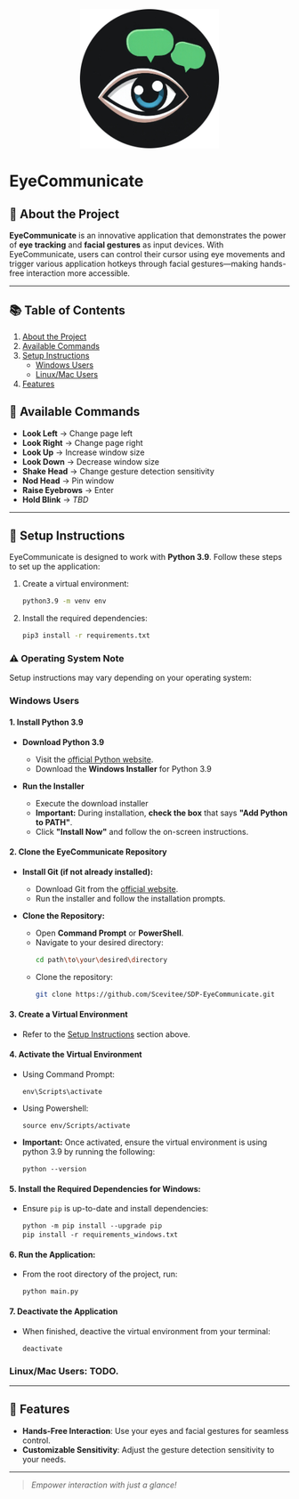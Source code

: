 

<div align="center">
    <img src="assets/eyecomm.png" alt="EyeCommunicate Logo" width="250" height="250">
</div>

# EyeCommunicate


## <a id="about-the-project"></a> 🚀 About the Project
**EyeCommunicate** is an innovative application that demonstrates the power of **eye tracking** and **facial gestures** as input devices. With EyeCommunicate, users can control their cursor using eye movements and trigger various application hotkeys through facial gestures—making hands-free interaction more accessible.

---

## 📚 Table of Contents
1. [About the Project](#about-the-project)
2. [Available Commands](#available-commands)
3. [Setup Instructions](#setup-instructions)
   - [Windows Users](#windows-users)
   - [Linux/Mac Users](#linuxmac-users-todo)
4. [Features](#features)

## <a id="available-commands"></a> 🎯 Available Commands
- **Look Left** → Change page left  
- **Look Right** → Change page right  
- **Look Up** → Increase window size  
- **Look Down** → Decrease window size  
- **Shake Head** → Change gesture detection sensitivity  
- **Nod Head** → Pin window  
- **Raise Eyebrows** → Enter  
- **Hold Blink** → *TBD*  

---
## <a id="setup-instructions"></a> 🔧 Setup Instructions
EyeCommunicate is designed to work with **Python 3.9**. Follow these steps to set up the application:

1. Create a virtual environment:
   ```bash
   python3.9 -m venv env
   ```
2. Install the required dependencies:
   ```bash
   pip3 install -r requirements.txt
   ```

### ⚠️ Operating System Note
Setup instructions may vary depending on your operating system:
### **Windows Users**
   
   #### **1. Install Python 3.9**
   - **Download Python 3.9**
      - Visit the [official Python website](https://www.python.org/downloads/release/python-390/).
      - Download the **Windows Installer** for Python 3.9

   - **Run the Installer**
      - Execute the download installer
      - **Important:** During installation, **check the box** that says **"Add Python to PATH"**.
      - Click **"Install Now"** and follow the on-screen instructions.

   #### **2. Clone the EyeCommunicate Repository**
   - **Install Git (if not already installed):**
      - Download Git from the [official website](https://git-scm.com/download/win).
      - Run the installer and follow the installation prompts.

   - **Clone the Repository:**
      - Open **Command Prompt** or **PowerShell**.
      - Navigate to your desired directory:
         ```bash
         cd path\to\your\desired\directory
         ```
      - Clone the repository:
         ```bash
         git clone https://github.com/Scevitee/SDP-EyeCommunicate.git
         ```

   #### **3. Create a Virtual Environment**
   - Refer to the [Setup Instructions](#setup-instructions) section above.

   #### **4. Activate the Virtual Environment**
   - Using Command Prompt:
      ```  
      env\Scripts\activate
      ```
   - Using Powershell:
      ```
      source env/Scripts/activate
      ```
   - **Important:** Once activated, ensure the virtual environment is using python 3.9 by running the following:
      ```
      python --version
      ```

   #### **5. Install the Required Dependencies for Windows:**
   - Ensure `pip` is up-to-date and install dependencies:
      ```
      python -m pip install --upgrade pip
      pip install -r requirements_windows.txt
      ```

   #### **6. Run the Application:**
   - From the root directory of the project, run:
      ```
      python main.py
      ```

   #### **7. Deactivate the Application**
   - When finished, deactive the virtual environment from your terminal:
      ```
      deactivate
      ```
### **Linux/Mac Users**: TODO.

---

## <a id="features"></a> 🌟 Features
- **Hands-Free Interaction**: Use your eyes and facial gestures for seamless control.
- **Customizable Sensitivity**: Adjust the gesture detection sensitivity to your needs.


---

> _Empower interaction with just a glance!_
